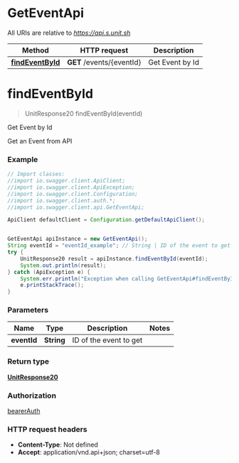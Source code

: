 # GetEventApi

All URIs are relative to *https://api.s.unit.sh*

Method | HTTP request | Description
------------- | ------------- | -------------
[**findEventById**](GetEventApi.md#findEventById) | **GET** /events/{eventId} | Get Event by Id

<a name="findEventById"></a>
# **findEventById**
> UnitResponse20 findEventById(eventId)

Get Event by Id

Get an Event from API 

### Example
```java
// Import classes:
//import io.swagger.client.ApiClient;
//import io.swagger.client.ApiException;
//import io.swagger.client.Configuration;
//import io.swagger.client.auth.*;
//import io.swagger.client.api.GetEventApi;

ApiClient defaultClient = Configuration.getDefaultApiClient();


GetEventApi apiInstance = new GetEventApi();
String eventId = "eventId_example"; // String | ID of the event to get
try {
    UnitResponse20 result = apiInstance.findEventById(eventId);
    System.out.println(result);
} catch (ApiException e) {
    System.err.println("Exception when calling GetEventApi#findEventById");
    e.printStackTrace();
}
```

### Parameters

Name | Type | Description  | Notes
------------- | ------------- | ------------- | -------------
 **eventId** | **String**| ID of the event to get |

### Return type

[**UnitResponse20**](UnitResponse20.md)

### Authorization

[bearerAuth](../README.md#bearerAuth)

### HTTP request headers

 - **Content-Type**: Not defined
 - **Accept**: application/vnd.api+json; charset=utf-8

